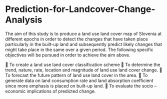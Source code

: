# Prediction-for-Landcover-Change-Analysis
The aim of this study is to produce a land use land cover map of Slovenia at different epochs
in order to detect the changes that have taken place particularly in the built-up land and
subsequently predict likely changes that might take place in the same over a given period.
The following specific objectives will be pursued in order to achieve the aim above.

 To create a land use land cover classification scheme
 To determine the trend, nature, rate, location and magnitude of land use land cover
change.
 To forecast the future pattern of land use land cover in the area.
 To generate data on land consumption rate and land absorption coefficient
   since more emphasis is placed on built-up land.
 To evaluate the socio – economic implications of predicted change.
